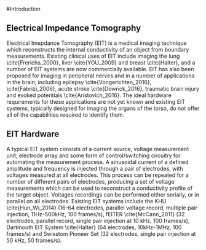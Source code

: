 #Introduction

## Electrical Impedance Tomography
Electrical Imepdance Tomography (EIT) is a medical imaging technique which reconstructs the internal conductivity of an object from boundary measurements. Existing clinical uses of EIT include imaging the lung \cite{Frerichs_2000}, liver \cite{YOU_2009} and breast \cite{Halter}, and a number of EIT systems are now commercially available. EIT has also been proposed for imaging in peripheral nerves and in a number of applications in the brain, including epilepsy \cite{Vongerichten_2016}, \cite{Fabrizi_2006}, acute stroke \cite{Dowrick_2016}, traumatic brain injury and evoked potentials \cite{Aristovich_2016}. The ideal hardware requirements for these applications are not yet known and existing EIT systems, typically designed for imaging the organs of the torso, do not offer all of the capabilities required to identify them.

## EIT Hardware

A typical EIT system consists of a current source, voltage measurement unit, electrode array and some form of control/switching circuitry for automating the measurement process. A sinusoidal current of a defined amplitude and frequency is injected through a pair of electrodes, with voltages measured at all electrodes. This process can be repeated for a number of different pairs of electrodes, producing a set of voltage measurements which can be used to reconstruct a conductivity profile of the target object. Voltages recordings can be performed either serially, or in parallel on all electrodes. 
Existing EIT systems include the KHU \cite{Hun_Wi_2014} (16-64 electrodes, parallel voltage record, multiple pair injection, 11Hz-500kHz, 100 frames/s), fEITER \cite{McCann_2011} (32 electrodes, parallel record, single pair injection at 10 kHz, 100 frames/s), Dartmouth EIT System \cite{Halter} (64 electrodes, 10kHz-1MHz, 100 frames/s) and Swisstom Pioneer Set (32 electrodes, single pair injection at 50 kHz, 50 frames/s).